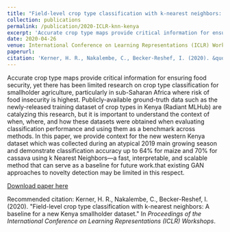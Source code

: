 ```yaml
---
title: "Field-level crop type classification with k-nearest neighbors: A baseline for a new Kenya smallholder dataset"
collection: publications
permalink: /publication/2020-ICLR-knn-kenya
excerpt: 'Accurate crop type maps provide critical information for ensuring food security, yet there has been limited research on crop type classification for smallholder agriculture, particularly in sub-Saharan Africa where risk of food insecurity is highest. Publicly-available ground-truth data such as the newly-released training dataset of crop types in Kenya (Radiant MLHub) are catalyzing this research, but it is important to understand the context of when, where, and how these datasets were obtained when evaluating classification performance and using them as a benchmark across methods. In this paper, we provide context for the new western Kenya dataset which was collected during an atypical 2019 main growing season and demonstrate classification accuracy up to 64% for maize and 70% for cassava using k Nearest Neighbors—a fast, interpretable, and scalable method that can serve as a baseline for future work.'
date: 2020-04-26
venue: International Conference on Learning Representations (ICLR) Workshops
paperurl: 
citation: 'Kerner, H. R., Nakalembe, C., Becker-Reshef, I. (2020). &quot;Field-level crop type classification with k-nearest neighbors: A baseline for a new Kenya smallholder dataset.&quot; In <i>Proceedings of the International Conference on Learning Representations (ICLR) Workshops</i>.'
---
```

Accurate crop type maps provide critical information for ensuring food security, yet there has been limited research on crop type classification for smallholder agriculture, particularly in sub-Saharan Africa where risk of food insecurity is highest. Publicly-available ground-truth data such as the newly-released training dataset of crop types in Kenya (Radiant MLHub) are catalyzing this research, but it is important to understand the context of when, where, and how these datasets were obtained when evaluating classification performance and using them as a benchmark across methods. In this paper, we provide context for the new western Kenya dataset which was collected during an atypical 2019 main growing season and demonstrate classification accuracy up to 64% for maize and 70% for cassava using k Nearest Neighbors—a fast, interpretable, and scalable method that can serve as a baseline for future work.that existing GAN approaches to novelty detection may be limited in this respect.

[Download paper here](https://arxiv.org/abs/2004.03023)

Recommended citation: Kerner, H. R., Nakalembe, C., Becker-Reshef, I. (2020). &quot;Field-level crop type classification with k-nearest neighbors: A baseline for a new Kenya smallholder dataset.&quot; In <i>Proceedings of the International Conference on Learning Representations (ICLR) Workshops</i>.